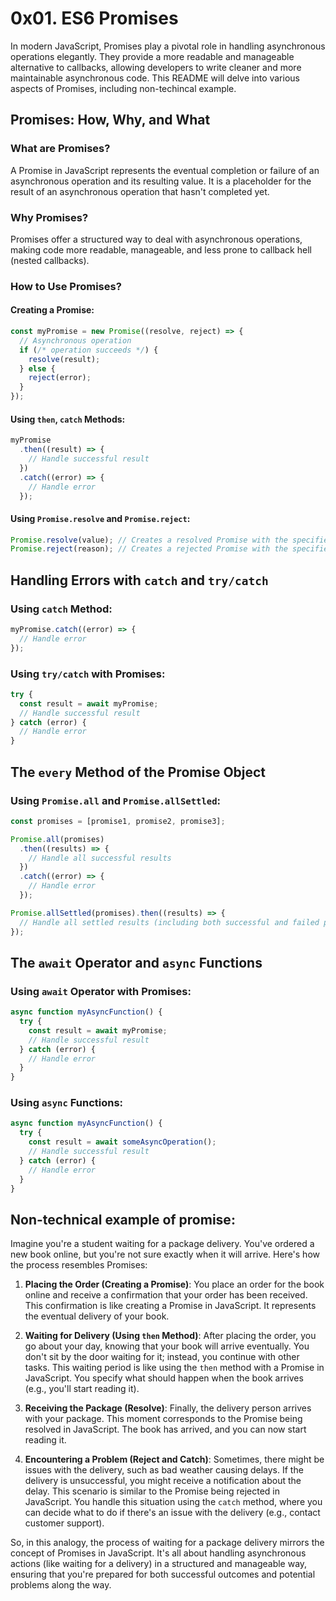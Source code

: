 # 0x01. ES6 Promises

In modern JavaScript, Promises play a pivotal role in handling asynchronous operations elegantly. They provide a more readable and manageable alternative to callbacks, allowing developers to write cleaner and more maintainable asynchronous code. This README will delve into various aspects of Promises, including non-techincal example.

## Promises: How, Why, and What

### What are Promises?

A Promise in JavaScript represents the eventual completion or failure of an asynchronous operation and its resulting value. It is a placeholder for the result of an asynchronous operation that hasn't completed yet.

### Why Promises?

Promises offer a structured way to deal with asynchronous operations, making code more readable, manageable, and less prone to callback hell (nested callbacks).

### How to Use Promises?

#### Creating a Promise:

```javascript
const myPromise = new Promise((resolve, reject) => {
  // Asynchronous operation
  if (/* operation succeeds */) {
    resolve(result);
  } else {
    reject(error);
  }
});
```

#### Using `then`, `catch` Methods:

```javascript
myPromise
  .then((result) => {
    // Handle successful result
  })
  .catch((error) => {
    // Handle error
  });
```

#### Using `Promise.resolve` and `Promise.reject`:

```javascript
Promise.resolve(value); // Creates a resolved Promise with the specified value.
Promise.reject(reason); // Creates a rejected Promise with the specified reason.
```

## Handling Errors with `catch` and `try/catch`

### Using `catch` Method:

```javascript
myPromise.catch((error) => {
  // Handle error
});
```

### Using `try/catch` with Promises:

```javascript
try {
  const result = await myPromise;
  // Handle successful result
} catch (error) {
  // Handle error
}
```

## The `every` Method of the Promise Object

### Using `Promise.all` and `Promise.allSettled`:

```javascript
const promises = [promise1, promise2, promise3];

Promise.all(promises)
  .then((results) => {
    // Handle all successful results
  })
  .catch((error) => {
    // Handle error
  });

Promise.allSettled(promises).then((results) => {
  // Handle all settled results (including both successful and failed promises)
});
```

## The `await` Operator and `async` Functions

### Using `await` Operator with Promises:

```javascript
async function myAsyncFunction() {
  try {
    const result = await myPromise;
    // Handle successful result
  } catch (error) {
    // Handle error
  }
}
```

### Using `async` Functions:

```javascript
async function myAsyncFunction() {
  try {
    const result = await someAsyncOperation();
    // Handle successful result
  } catch (error) {
    // Handle error
  }
}
```

## Non-technical example of promise:

Imagine you're a student waiting for a package delivery. You've ordered a new book online, but you're not sure exactly when it will arrive. Here's how the process resembles Promises:

1. **Placing the Order (Creating a Promise)**:
   You place an order for the book online and receive a confirmation that your order has been received. This confirmation is like creating a Promise in JavaScript. It represents the eventual delivery of your book.

2. **Waiting for Delivery (Using `then` Method)**:
   After placing the order, you go about your day, knowing that your book will arrive eventually. You don't sit by the door waiting for it; instead, you continue with other tasks. This waiting period is like using the `then` method with a Promise in JavaScript. You specify what should happen when the book arrives (e.g., you'll start reading it).

3. **Receiving the Package (Resolve)**:
   Finally, the delivery person arrives with your package. This moment corresponds to the Promise being resolved in JavaScript. The book has arrived, and you can now start reading it.

4. **Encountering a Problem (Reject and Catch)**:
   Sometimes, there might be issues with the delivery, such as bad weather causing delays. If the delivery is unsuccessful, you might receive a notification about the delay. This scenario is similar to the Promise being rejected in JavaScript. You handle this situation using the `catch` method, where you can decide what to do if there's an issue with the delivery (e.g., contact customer support).

So, in this analogy, the process of waiting for a package delivery mirrors the concept of Promises in JavaScript. It's all about handling asynchronous actions (like waiting for a delivery) in a structured and manageable way, ensuring that you're prepared for both successful outcomes and potential problems along the way.
